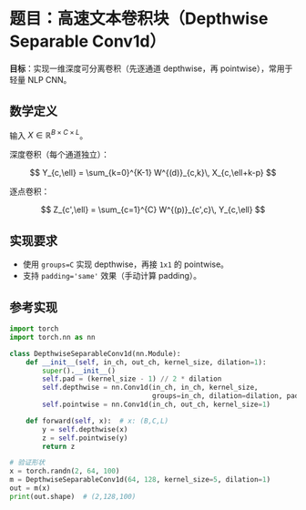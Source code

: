 # 题目：高速文本卷积块（Depthwise Separable Conv1d）

**目标**：实现一维深度可分离卷积（先逐通道 depthwise，再 pointwise），常用于轻量 NLP CNN。

## 数学定义

输入 $X \in \mathbb{R}^{B \times C \times L}$。

深度卷积（每个通道独立）：

$$
Y_{c,\ell} = \sum_{k=0}^{K-1} W^{(d)}_{c,k}\, X_{c,\ell+k-p}
$$

逐点卷积：

$$
Z_{c',\ell} = \sum_{c=1}^{C} W^{(p)}_{c',c}\, Y_{c,\ell}
$$

## 实现要求

- 使用 `groups=C` 实现 depthwise，再接 `1x1` 的 pointwise。
- 支持 `padding='same'` 效果（手动计算 padding）。

## 参考实现

```python
import torch
import torch.nn as nn

class DepthwiseSeparableConv1d(nn.Module):
    def __init__(self, in_ch, out_ch, kernel_size, dilation=1):
        super().__init__()
        self.pad = (kernel_size - 1) // 2 * dilation
        self.depthwise = nn.Conv1d(in_ch, in_ch, kernel_size,
                                   groups=in_ch, dilation=dilation, padding=self.pad)
        self.pointwise = nn.Conv1d(in_ch, out_ch, kernel_size=1)

    def forward(self, x):  # x: (B,C,L)
        y = self.depthwise(x)
        z = self.pointwise(y)
        return z

# 验证形状
x = torch.randn(2, 64, 100)
m = DepthwiseSeparableConv1d(64, 128, kernel_size=5, dilation=1)
out = m(x)
print(out.shape)  # (2,128,100)
```

```

```
